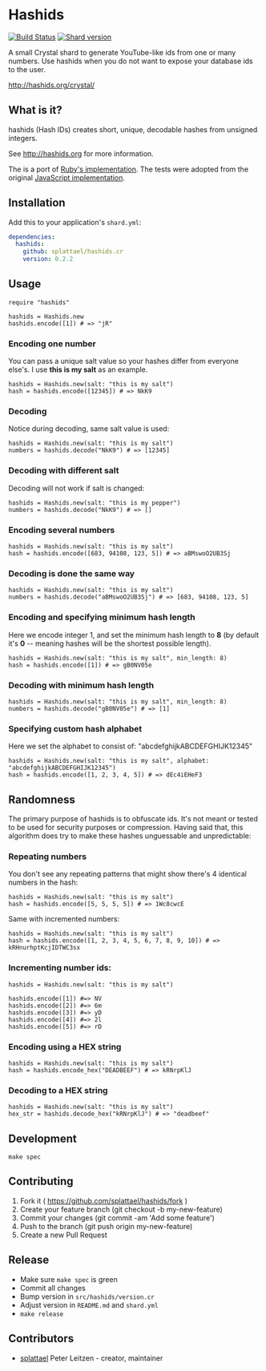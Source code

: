 # Hashids

[![Build Status](https://travis-ci.org/splattael/hashids.cr.svg)](https://travis-ci.org/splattael/hashids.cr)
[![Shard version](https://img.shields.io/badge/hashids.cr-v0.2.2-orange.svg)](http://crystalshards.xyz/?filter=hashids)

A small Crystal shard to generate YouTube-like ids from one or many numbers. Use hashids when you do not want to expose your database ids to the user.

http://hashids.org/crystal/

## What is it?

hashids (Hash IDs) creates short, unique, decodable hashes from unsigned integers.

See http://hashids.org for more information.

The is a port of [Ruby's implementation](https://github.com/peterhellberg/hashids.rb).
The tests were adopted from the original [JavaScript implementation](https://github.com/ivanakimov/hashids.js).

## Installation

Add this to your application's `shard.yml`:

```yaml
dependencies:
  hashids:
    github: splattael/hashids.cr
    version: 0.2.2
```

## Usage

```crystal
require "hashids"

hashids = Hashids.new
hashids.encode([1]) # => "jR"
```

### Encoding one number

You can pass a unique salt value so your hashes differ from everyone else's.
I use **this is my salt** as an example.

```crystal
hashids = Hashids.new(salt: "this is my salt")
hash = hashids.encode([12345]) # => NkK9
```

### Decoding

Notice during decoding, same salt value is used:

```crystal
hashids = Hashids.new(salt: "this is my salt")
numbers = hashids.decode("NkK9") # => [12345]
```

### Decoding with different salt

Decoding will not work if salt is changed:

```crystal
hashids = Hashids.new(salt: "this is my pepper")
numbers = hashids.decode("NkK9") # => []
```

### Encoding several numbers

```crystal
hashids = Hashids.new(salt: "this is my salt")
hash = hashids.encode([683, 94108, 123, 5]) # => aBMswoO2UB3Sj
```

### Decoding is done the same way

```crystal
hashids = Hashids.new(salt: "this is my salt")
numbers = hashids.decode("aBMswoO2UB3Sj") # => [683, 94108, 123, 5]
```

### Encoding and specifying minimum hash length

Here we encode integer 1, and set the minimum hash length to **8**
(by default it's **0** -- meaning hashes will be the shortest possible length).

```crystal
hashids = Hashids.new(salt: "this is my salt", min_length: 8)
hash = hashids.encode([1]) # => gB0NV05e
```

### Decoding with minimum hash length

```crystal
hashids = Hashids.new(salt: "this is my salt", min_length: 8)
numbers = hashids.decode("gB0NV05e") # => [1]
```

### Specifying custom hash alphabet

Here we set the alphabet to consist of: "abcdefghijkABCDEFGHIJK12345"

```crystal
hashids = Hashids.new(salt: "this is my salt", alphabet: "abcdefghijkABCDEFGHIJK12345")
hash = hashids.encode([1, 2, 3, 4, 5]) # => dEc4iEHeF3
```

## Randomness

The primary purpose of hashids is to obfuscate ids. It's not meant or tested to be used for security purposes or compression.
Having said that, this algorithm does try to make these hashes unguessable and unpredictable:

### Repeating numbers

You don't see any repeating patterns that might show there's 4 identical numbers in the hash:

```crystal
hashids = Hashids.new(salt: "this is my salt")
hash = hashids.encode([5, 5, 5, 5]) # => 1Wc8cwcE
```

Same with incremented numbers:

```crystal
hashids = Hashids.new(salt: "this is my salt")
hash = hashids.encode([1, 2, 3, 4, 5, 6, 7, 8, 9, 10]) # => kRHnurhptKcjIDTWC3sx
```

### Incrementing number ids:

```crystal
hashids = Hashids.new(salt: "this is my salt")

hashids.encode([1]) #=> NV
hashids.encode([2]) #=> 6m
hashids.encode([3]) #=> yD
hashids.encode([4]) #=> 2l
hashids.encode([5]) #=> rD
```

### Encoding using a HEX string

```crystal
hashids = Hashids.new(salt: "this is my salt")
hash = hashids.encode_hex("DEADBEEF") # => kRNrpKlJ
```

### Decoding to a HEX string

```crystal
hashids = Hashids.new(salt: "this is my salt")
hex_str = hashids.decode_hex("kRNrpKlJ") # => "deadbeef"
```

## Development

```shell
make spec
```

## Contributing

1. Fork it ( https://github.com/splattael/hashids/fork )
2. Create your feature branch (git checkout -b my-new-feature)
3. Commit your changes (git commit -am 'Add some feature')
4. Push to the branch (git push origin my-new-feature)
5. Create a new Pull Request

## Release

* Make sure `make spec` is green
* Commit all changes
* Bump version in `src/hashids/version.cr`
* Adjust version in `README.md` and `shard.yml`
* `make release`

## Contributors

- [splattael](https://github.com/splattael) Peter Leitzen - creator, maintainer
